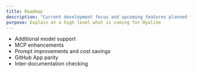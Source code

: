 ```yaml
---
title: Roadmap
description: "Current development focus and upcoming features planned for Hyaline."
purpose: Explain at a high level what is coming for Hyaline
---
```

* Additional model support
* MCP enhancements
* Prompt improvements and cost savings
* GitHub App parity
* Inter-documentation checking